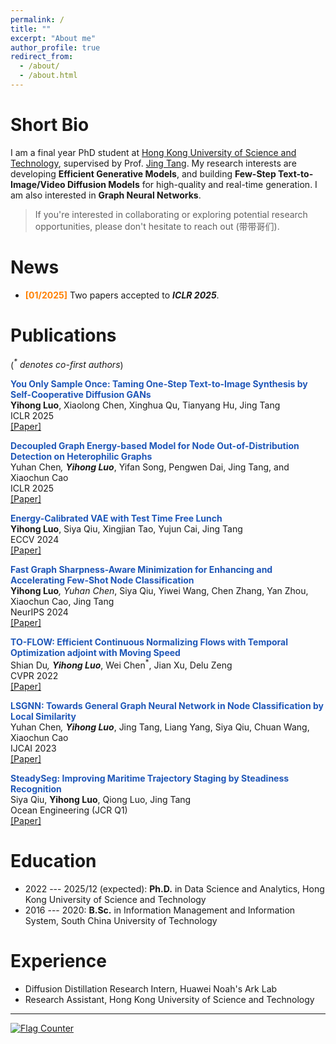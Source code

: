 ```yaml
---
permalink: /
title: ""
excerpt: "About me"
author_profile: true
redirect_from: 
  - /about/
  - /about.html
---
```



Short Bio
===
I am a final year PhD student at [Hong Kong University of Science and Technology](https://hkust.edu.hk/), supervised by Prof. [Jing Tang](https://scholar.google.com/citations?hl=zh-CN&user=0S4cpyoAAAAJ). My research interests are developing **Efficient Generative Models**, and building **Few-Step Text-to-Image/Video Diffusion Models** for high-quality and real-time generation. I am also interested in **Graph Neural Networks**.
  
> If you're interested in collaborating or exploring potential research opportunities, please don't hesitate to reach out (带带哥们). 


News
===
- **<font style = "color:#FF8000">[01/2025]</font>** Two papers accepted to ***ICLR 2025***.


Publications
===

(<em><sup>*</sup> denotes co-first authors</em>)

<strong><font style="color:#1f57b8">You Only Sample Once: Taming One-Step Text-to-Image Synthesis by Self-Cooperative Diffusion GANs</font></strong><br />
**Yihong Luo**, Xiaolong Chen, Xinghua Qu, Tianyang Hu, Jing Tang <br />
ICLR 2025 <br />
[[Paper]](https://scholar.google.com/citations?view_op=view_citation&hl=en&user=9VfuwdsAAAAJ&citation_for_view=9VfuwdsAAAAJ:IjCSPb-OGe4C) <br />

<strong><font style="color:#1f57b8">Decoupled Graph Energy-based Model for Node Out-of-Distribution Detection on Heterophilic Graphs</font></strong><br />
Yuhan Chen<sup>*</sup>, **Yihong Luo**<sup>*</sup>, Yifan Song, Pengwen Dai, Jing Tang, and Xiaochun Cao <br />
ICLR 2025 <br />
[[Paper]](https://scholar.google.com/citations?view_op=view_citation&hl=en&user=9VfuwdsAAAAJ&citation_for_view=9VfuwdsAAAAJ:IjCSPb-OGe4C) <br />

<strong><font style="color:#1f57b8">Energy-Calibrated VAE with Test Time Free Lunch</font></strong><br />
**Yihong Luo**, Siya Qiu, Xingjian Tao, Yujun Cai, Jing Tang <br />
ECCV 2024 <br />
[[Paper]](https://scholar.google.com/citations?view_op=view_citation&hl=en&user=9VfuwdsAAAAJ&citation_for_view=9VfuwdsAAAAJ:2osOgNQ5qMEC) <br />

<strong><font style="color:#1f57b8">Fast Graph Sharpness-Aware Minimization for Enhancing and Accelerating Few-Shot Node Classification</font></strong><br />
**Yihong Luo**<sup>*</sup>, Yuhan Chen<sup>*</sup>, Siya Qiu, Yiwei Wang, Chen Zhang, Yan Zhou, Xiaochun Cao, Jing Tang <br />
NeurIPS 2024 <br />
[[Paper]](https://scholar.google.com/citations?view_op=view_citation&hl=en&user=9VfuwdsAAAAJ&citation_for_view=9VfuwdsAAAAJ:zYLM7Y9cAGgC) <br />

<strong><font style="color:#1f57b8">TO-FLOW: Efficient Continuous Normalizing Flows with Temporal Optimization adjoint with Moving Speed</font></strong><br />
Shian Du<sup>*</sup>, **Yihong Luo**<sup>*</sup>, Wei Chen<sup>*</sup>, Jian Xu, Delu Zeng <br />
CVPR 2022 <br />
[[Paper]](https://scholar.google.com/citations?view_op=view_citation&hl=en&user=9VfuwdsAAAAJ&citation_for_view=9VfuwdsAAAAJ:qjMakFHDy7sC) <br />

<strong><font style="color:#1f57b8">LSGNN: Towards General Graph Neural Network in Node Classification by Local Similarity</font></strong><br />
Yuhan Chen<sup>*</sup>, **Yihong Luo**<sup>*</sup>, Jing Tang, Liang Yang, Siya Qiu, Chuan Wang, Xiaochun Cao <br />
IJCAI 2023 <br />
[[Paper]](https://scholar.google.com/citations?view_op=view_citation&hl=en&user=9VfuwdsAAAAJ&citation_for_view=9VfuwdsAAAAJ:UeHWp8X0CEIC) <br />

<strong><font style="color:#1f57b8">SteadySeg: Improving Maritime Trajectory Staging by Steadiness Recognition</font></strong><br />
Siya Qiu, **Yihong Luo**, Qiong Luo, Jing Tang <br />
Ocean Engineering (JCR Q1) <br />
[[Paper]](https://scholar.google.com/citations?view_op=view_citation&hl=en&user=9VfuwdsAAAAJ&citation_for_view=9VfuwdsAAAAJ:Tyk-4Ss8FVUC) <br />



Education
===
* 2022 --- 2025/12 (expected): **Ph.D.** in Data Science and Analytics, Hong Kong University of Science and Technology
* 2016 --- 2020: **B.Sc.** in Information Management and Information System, 	South China University of Technology

Experience
===
* <div>Diffusion Distillation Research Intern, Huawei Noah's Ark Lab</div> 
* <div>Research Assistant, Hong Kong University of Science and Technology</div> 

---
<script>
document.write("Last modifid at: "+document.lastModified+"" )
</script>

<a href="https://info.flagcounter.com/kdvh"><img src="https://s11.flagcounter.com/map/kdvh/size_s/txt_000000/border_CCCCCC/pageviews_1/viewers_0/flags_0/" alt="Flag Counter" border="0"></a>

